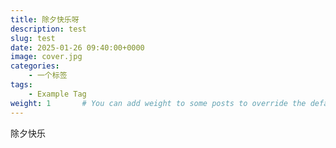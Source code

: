 ```yaml
---
title: 除夕快乐呀
description: test
slug: test
date: 2025-01-26 09:40:00+0000
image: cover.jpg
categories:
    - 一个标签
tags:
    - Example Tag
weight: 1       # You can add weight to some posts to override the default sorting (date descending)
---
```


除夕快乐